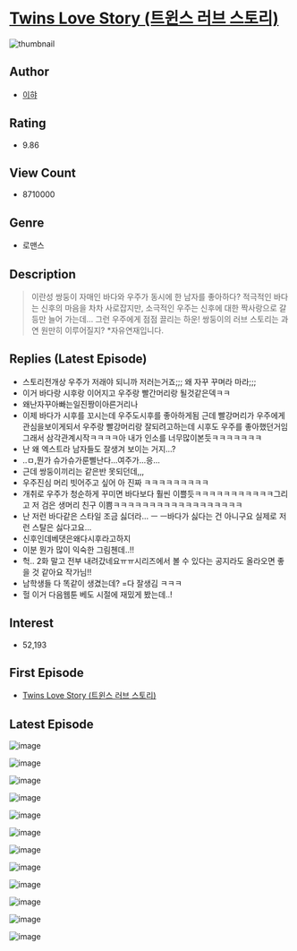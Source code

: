 # [Twins Love Story (트윈스 러브 스토리)](https://comic.naver.com/bestChallenge/list?titleId=499692)
![thumbnail](https://image-comic.pstatic.net/user_contents_data/challenge_comic/2023/03/02/237504/upload_4135259260063265332_480x623.jpeg)

## Author
- [이햐](https://comic.naver.com/artistTitle?id=237504)

## Rating
- 9.86

## View Count
- 8710000

## Genre
- 로맨스

## Description
> 이란성 쌍둥이 자매인 바다와 우주가 동시에 한 남자를 좋아하다? 적극적인 바다는 신후의 마음을 차차 사로잡지만, 소극적인 우주는 신후에 대한 짝사랑으로 갈등만 늘어 가는데… 그런 우주에게 점점 끌리는 하운! 쌍둥이의 러브 스토리는 과연 원만히 이루어질지? *자유연재입니다.

## Replies (Latest Episode)
- 스토리전개상 우주가 저래야 되니까 저러는거죠;;; 왜 자꾸 꾸며라 마라;;;
- 이거 바다랑 시후랑 이어지고 우주랑 빨간머리랑 될것같은덱ㅋㅋ
- 왜난자꾸아빠는일진짱이아른거리나
- 이제 바다가 시후를 꼬시는데 우주도시후를 좋아하게됨 근데 빨강머리가 우주에게관심을보이게되서 우주랑 빨강머리랑 잘되려고하는데 시후도 우주를 좋아했던거임 그래서 삼각관계시작ㅋㅋㅋㅋ아 내가 인소를 너무많이본듯ㅋㅋㅋㅋㅋㅋㅋ
- 난 왜 엑스트라 남자들도 잘생겨 보이는 거지...?
- ..ㅁ,뭔가 슈가슈가룬삘난다...여주가...응...
- 근데 쌍둥이끼리는 같은반 못되던데,,,
- 우주진심 머리 빗어주고 싶어 아 진짜 ㅋㅋㅋㅋㅋㅋㅋㅋㅋ
- 개취로 우주가 청순하게 꾸미면 바다보다 훨씬 이쁠듯ㅋㅋㅋㅋㅋㅋㅋㅋㅋㅋㅋ그리고 저 검은 생머리 친구 이쁨ㅋㅋㅋㅋㅋㅋㅋㅋㅋㅋㅋㅋㅋㅋㅋㅋㅋㅋ
- 난 저런 바다같은 스타일 조금 싫더라... ㅡ ㅡ바다가 싫다는 건 아니구요 실제로 저런 스탈은 싫다고요...
- 신후인데베댓은왜다시후라고하지
- 이분 뭔가 많이 익숙한 그림첸데..!!
- 헉.. 2화 말고 전부 내려갔네요ㅠㅠ시리즈에서 볼 수 있다는 공지라도 올라오면 좋을 것 같아요 작가님!!
- 남학생들 다 똑같이 생겼는데? =다 잘생김 ㅋㅋㅋ
- 헐 이거 다음웹툰 베도 시절에 재밌게 봤는데..!

## Interest
- 52,193

## First Episode
- [Twins Love Story (트윈스 러브 스토리)](https://comic.naver.com/bestChallenge/detail?titleId=499692&no=1)

## Latest Episode
![image](https://image-comic.pstatic.net/user_contents_data/challenge_comic/2022/10/29/237504/upload_7293691958025073508.jpeg)

![image](https://image-comic.pstatic.net/user_contents_data/challenge_comic/2022/10/29/237504/upload_4063998610209399141.jpeg)

![image](https://image-comic.pstatic.net/user_contents_data/challenge_comic/2022/10/29/237504/upload_7306025403328770403.jpeg)

![image](https://image-comic.pstatic.net/user_contents_data/challenge_comic/2022/10/29/237504/upload_3847538851990353970.jpeg)

![image](https://image-comic.pstatic.net/user_contents_data/challenge_comic/2022/10/29/237504/upload_7162520436368159799.jpeg)

![image](https://image-comic.pstatic.net/user_contents_data/challenge_comic/2022/10/29/237504/upload_3472669162029212728.jpeg)

![image](https://image-comic.pstatic.net/user_contents_data/challenge_comic/2022/10/29/237504/upload_7018127084017301043.jpeg)

![image](https://image-comic.pstatic.net/user_contents_data/challenge_comic/2022/10/29/237504/upload_7004335677755111220.jpeg)

![image](https://image-comic.pstatic.net/user_contents_data/challenge_comic/2022/10/29/237504/upload_3833183829250106931.jpeg)

![image](https://image-comic.pstatic.net/user_contents_data/challenge_comic/2022/10/29/237504/upload_4136052914990362726.jpeg)

![image](https://image-comic.pstatic.net/user_contents_data/challenge_comic/2022/10/29/237504/upload_3919312776356641074.jpeg)

![image](https://image-comic.pstatic.net/user_contents_data/challenge_comic/2022/10/29/237504/upload_3990528134988575544.jpeg)
